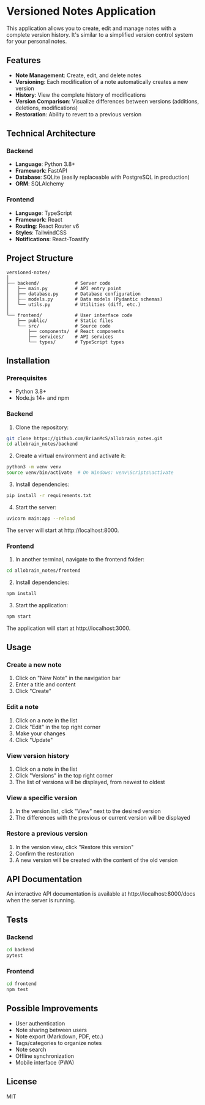 # Versioned Notes Application

This application allows you to create, edit and manage notes with a complete version history. It's similar to a simplified version control system for your personal notes.

## Features

- **Note Management**: Create, edit, and delete notes
- **Versioning**: Each modification of a note automatically creates a new version
- **History**: View the complete history of modifications
- **Version Comparison**: Visualize differences between versions (additions, deletions, modifications)
- **Restoration**: Ability to revert to a previous version

## Technical Architecture

### Backend

- **Language**: Python 3.8+
- **Framework**: FastAPI
- **Database**: SQLite (easily replaceable with PostgreSQL in production)
- **ORM**: SQLAlchemy

### Frontend

- **Language**: TypeScript
- **Framework**: React
- **Routing**: React Router v6
- **Styles**: TailwindCSS
- **Notifications**: React-Toastify

## Project Structure

```
versioned-notes/
│
├── backend/             # Server code
│   ├── main.py          # API entry point
│   ├── database.py      # Database configuration
│   ├── models.py        # Data models (Pydantic schemas)
│   └── utils.py         # Utilities (diff, etc.)
│
└── frontend/            # User interface code
    ├── public/          # Static files
    └── src/             # Source code
        ├── components/  # React components
        ├── services/    # API services
        └── types/       # TypeScript types
```

## Installation

### Prerequisites

- Python 3.8+
- Node.js 14+ and npm

### Backend

1. Clone the repository:
```bash
git clone https://github.com/BrianMcS/allobrain_notes.git
cd allobrain_notes/backend
```

2. Create a virtual environment and activate it:
```bash
python3 -m venv venv
source venv/bin/activate  # On Windows: venv\Scripts\activate
```

3. Install dependencies:
```bash
pip install -r requirements.txt
```

4. Start the server:
```bash
uvicorn main:app --reload
```

The server will start at http://localhost:8000.

### Frontend

1. In another terminal, navigate to the frontend folder:
```bash
cd allobrain_notes/frontend
```

2. Install dependencies:
```bash
npm install
```

3. Start the application:
```bash
npm start
```

The application will start at http://localhost:3000.

## Usage

### Create a new note

1. Click on "New Note" in the navigation bar
2. Enter a title and content
3. Click "Create"

### Edit a note

1. Click on a note in the list
2. Click "Edit" in the top right corner
3. Make your changes
4. Click "Update"

### View version history

1. Click on a note in the list
2. Click "Versions" in the top right corner
3. The list of versions will be displayed, from newest to oldest

### View a specific version

1. In the version list, click "View" next to the desired version
2. The differences with the previous or current version will be displayed

### Restore a previous version

1. In the version view, click "Restore this version"
2. Confirm the restoration
3. A new version will be created with the content of the old version

## API Documentation

An interactive API documentation is available at http://localhost:8000/docs when the server is running.

## Tests

### Backend

```bash
cd backend
pytest
```

### Frontend

```bash
cd frontend
npm test
```

## Possible Improvements

- User authentication
- Note sharing between users
- Note export (Markdown, PDF, etc.)
- Tags/categories to organize notes
- Note search
- Offline synchronization
- Mobile interface (PWA)

## License

MIT